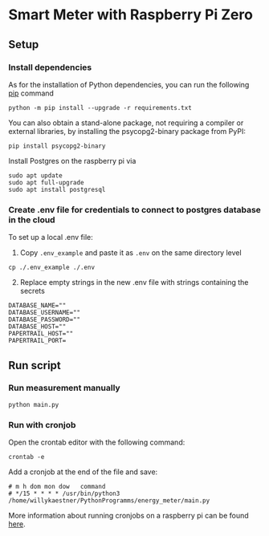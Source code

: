# Smart Meter with Raspberry Pi Zero

## Setup
### Install dependencies

As for the installation of Python dependencies, you can run the following [pip](https://pypi.org/project/pip/) command
```shell
python -m pip install --upgrade -r requirements.txt
```

You can also obtain a stand-alone package, not requiring a compiler or external libraries, by installing the psycopg2-binary package from PyPI:
```shell
pip install psycopg2-binary
```

Install Postgres on the raspberry pi via
```shell
sudo apt update
sudo apt full-upgrade
sudo apt install postgresql
```

### Create .env file for credentials to connect to postgres database in the cloud

To set up a local .env file:

1) Copy `.env_example` and paste it as `.env` on the same directory level

```shell
cp ./.env_example ./.env
```

2) Replace empty strings in the new .env file with strings containing the secrets

```
DATABASE_NAME=""
DATABASE_USERNAME=""
DATABASE_PASSWORD=""
DATABASE_HOST=""
PAPERTRAIL_HOST=""
PAPERTRAIL_PORT=
```

## Run script
### Run measurement manually
```shell
python main.py
```

### Run with cronjob

Open the crontab editor with the following command:
```shell
crontab -e
```

Add a cronjob at the end of the file and save:
```
# m h dom mon dow   command
# */15 * * * * /usr/bin/python3 /home/willykaestner/PythonProgramms/energy_meter/main.py
```
More information about running cronjobs on a raspberry pi can be found [here](https://medium.com/analytics-vidhya/how-to-automate-run-your-python-script-in-your-raspberry-pi-b6fe652443db).
